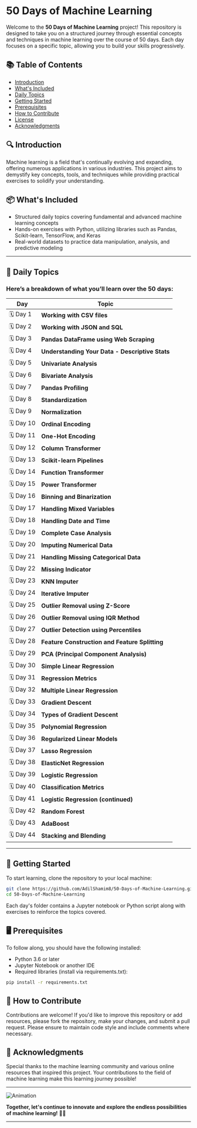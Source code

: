 #  50 Days of Machine Learning 

Welcome to the **50 Days of Machine Learning** project! This repository is designed to take you on a structured journey through essential concepts and techniques in machine learning over the course of 50 days. Each day focuses on a specific topic, allowing you to build your skills progressively.

## 📚 Table of Contents

- [Introduction](#introduction)
- [What's Included](#whats-included)
- [Daily Topics](#daily-topics)
- [Getting Started](#getting-started)
- [Prerequisites](#prerequisites)
- [How to Contribute](#how-to-contribute)
- [License](#license)
- [Acknowledgments](#acknowledgments)

## 🔍 Introduction

Machine learning is a field that's continually evolving and expanding, offering numerous applications in various industries. This project aims to demystify key concepts, tools, and techniques while providing practical exercises to solidify your understanding.

## 📦 What's Included

- Structured daily topics covering fundamental and advanced machine learning concepts
- Hands-on exercises with Python, utilizing libraries such as Pandas, Scikit-learn, TensorFlow, and Keras
- Real-world datasets to practice data manipulation, analysis, and predictive modeling

---

## 📅 Daily Topics

### Here’s a breakdown of what you’ll learn over the 50 days:

| Day  | Topic                                                       | 
|------|-------------------------------------------------------------|
| 🗓️ Day 1  | **Working with CSV files**                                     |
| 🗓️ Day 2  | **Working with JSON and SQL**                                 |
| 🗓️ Day 3  | **Pandas DataFrame using Web Scraping**                       |
| 🗓️ Day 4  | **Understanding Your Data - Descriptive Stats**              |
| 🗓️ Day 5  | **Univariate Analysis**                                       |
| 🗓️ Day 6  | **Bivariate Analysis**                                        |
| 🗓️ Day 7  | **Pandas Profiling**                                         |
| 🗓️ Day 8  | **Standardization**                                          |
| 🗓️ Day 9  | **Normalization**                                            |
| 🗓️ Day 10 | **Ordinal Encoding**                                         |
| 🗓️ Day 11 | **One-Hot Encoding**                                         |
| 🗓️ Day 12 | **Column Transformer**                                       |
| 🗓️ Day 13 | **Scikit-learn Pipelines**                                  |
| 🗓️ Day 14 | **Function Transformer**                                      |
| 🗓️ Day 15 | **Power Transformer**                                        |
| 🗓️ Day 16 | **Binning and Binarization**                                  |
| 🗓️ Day 17 | **Handling Mixed Variables**                                   |
| 🗓️ Day 18 | **Handling Date and Time**                                    |
| 🗓️ Day 19 | **Complete Case Analysis**                                    |
| 🗓️ Day 20 | **Imputing Numerical Data**                                   |
| 🗓️ Day 21 | **Handling Missing Categorical Data**                         |
| 🗓️ Day 22 | **Missing Indicator**                                         |
| 🗓️ Day 23 | **KNN Imputer**                                              |
| 🗓️ Day 24 | **Iterative Imputer**                                        |
| 🗓️ Day 25 | **Outlier Removal using Z-Score**                             |
| 🗓️ Day 26 | **Outlier Removal using IQR Method**                          |
| 🗓️ Day 27 | **Outlier Detection using Percentiles**                       |
| 🗓️ Day 28 | **Feature Construction and Feature Splitting**               |
| 🗓️ Day 29 | **PCA (Principal Component Analysis)**                       |
| 🗓️ Day 30 | **Simple Linear Regression**                                   |
| 🗓️ Day 31 | **Regression Metrics**                                        |
| 🗓️ Day 32 | **Multiple Linear Regression**                                 |
| 🗓️ Day 33 | **Gradient Descent**                                        |
| 🗓️ Day 34 | **Types of Gradient Descent**                                 |
| 🗓️ Day 35 | **Polynomial Regression**                                     |
| 🗓️ Day 36 | **Regularized Linear Models**                                  |
| 🗓️ Day 37 | **Lasso Regression**                                         |
| 🗓️ Day 38 | **ElasticNet Regression**                                     |
| 🗓️ Day 39 | **Logistic Regression**                                       |
| 🗓️ Day 40 | **Classification Metrics**                                    |
| 🗓️ Day 41 | **Logistic Regression (continued)**                           |
| 🗓️ Day 42 | **Random Forest**                                            |
| 🗓️ Day 43 | **AdaBoost**                                                 |
| 🗓️ Day 44 | **Stacking and Blending**                                     |

---

## 🚀 Getting Started

To start learning, clone the repository to your local machine:

```bash
git clone https://github.com/AdilShamim8/50-Days-of-Machine-Learning.git
cd 50-Days-of-Machine-Learning
```

Each day's folder contains a Jupyter notebook or Python script along with exercises to reinforce the topics covered.

## 🖥️ Prerequisites

To follow along, you should have the following installed:

- Python 3.6 or later
- Jupyter Notebook or another IDE
- Required libraries (install via requirements.txt):

```bash
pip install -r requirements.txt
```

## 🤝 How to Contribute

Contributions are welcome! If you'd like to improve this repository or add resources, please fork the repository, make your changes, and submit a pull request. Please ensure to maintain code style and include comments where necessary.


## 🙏 Acknowledgments

Special thanks to the machine learning community and various online resources that inspired this project. Your contributions to the field of machine learning make this learning journey possible!

---

![Animation](https://media.giphy.com/media/JIX9t2j0ZTN9S/giphy.gif)

**Together, let's continue to innovate and explore the endless possibilities of machine learning!** 🚀✨

---
